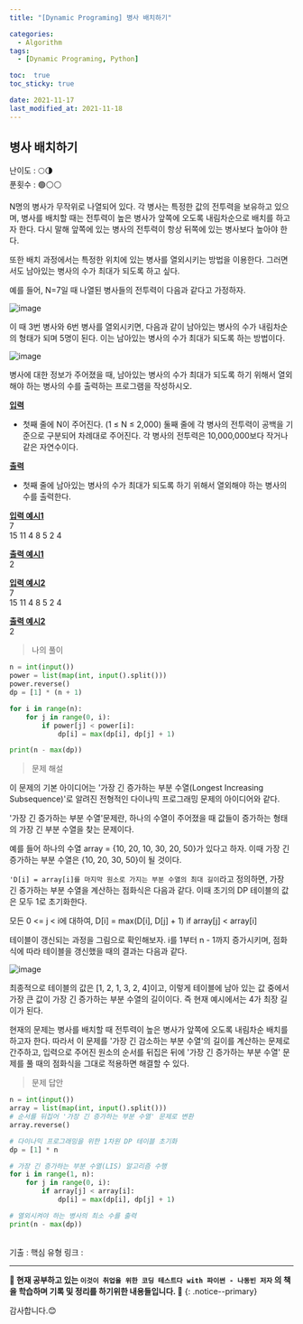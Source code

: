 ```yaml
---
title: "[Dynamic Programing] 병사 배치하기"

categories:
  - Algorithm
tags:
  - [Dynamic Programing, Python]

toc:  true
toc_sticky: true

date: 2021-11-17
last_modified_at: 2021-11-18
---
```


## 병사 배치하기

난이도 : 🌕🌗  
푼횟수 : 🟢⚪⚪  

N명의 병사가 무작위로 나열되어 있다. 각 병사는 특정한 값의 전투력을 보유하고 있으며, 병사를 배치할 때는 전투력이 높은 병사가 앞쪽에 오도록 내림차순으로 배치를 하고자 한다. 다시 말해 앞쪽에 있는 병사의 전투력이 항상 뒤쪽에 있는 병사보다 높아야 한다.  

또한 배치 과정에서는 특정한 위치에 있는 병사를 열외시키는 방법을 이용한다. 그러면서도 남아있는 병사의 수가 최대가 되도록 하고 싶다.  

예를 들어, N=7일 때 나열된 병사들의 전투력이 다음과 같다고 가정하자.  

![image](https://user-images.githubusercontent.com/37467408/142156409-659096ae-25e5-4d7d-bdfa-be68ead11710.png)  

이 때 3번 병사와 6번 병사를 열외시키면, 다음과 같이 남아있는 병사의 수가 내림차순의 형태가 되며 5명이 된다. 이는 남아있는 병사의 수가 최대가 되도록 하는 방법이다.  

![image](https://user-images.githubusercontent.com/37467408/142156510-7d6115f4-4d57-406e-bbf3-cfdf2ced4e59.png)  

병사에 대한 정보가 주어졌을 때, 남아있는 병사의 수가 최대가 되도록 하기 위해서 열외해야 하는 병사의 수를 출력하는 프로그램을 작성하시오.  

**<u>입력</u>**  
- 첫째 줄에 N이 주어진다. (1 ≤ N ≤ 2,000) 둘째 줄에 각 병사의 전투력이 공백을 기준으로 구분되어 차례대로 주어진다. 각 병사의 전투력은 10,000,000보다 작거나 같은 자연수이다.  

**<u>출력</u>**  
- 첫째 줄에 남아있는 병사의 수가 최대가 되도록 하기 위해서 열외해야 하는 병사의 수를 출력한다.  

**<u>입력 예시1</u>**  
7  
15 11 4 8 5 2 4  

**<u>출력 예시1</u>**  
2  

**<u>입력 예시2</u>**  
7  
15 11 4 8 5 2 4  

**<u>출력 예시2</u>**  
2  

> 나의 풀이  

```python
n = int(input())
power = list(map(int, input().split()))
power.reverse()
dp = [1] * (n + 1)

for i in range(n):
    for j in range(0, i):
        if power[j] < power[i]:
            dp[i] = max(dp[i], dp[j] + 1)

print(n - max(dp))
```

> 문제 해설  

이 문제의 기본 아이디어는 '가장 긴 증가하는 부분 수열(Longest Increasing Subsequence)'로 알려진 전형적인 다이나믹 프로그래밍 문제의 아이디어와 같다.  

'가장 긴 증가하는 부분 수열'문제란, 하나의 수열이 주어졌을 때 값들이 증가하는 형태의 가장 긴 부분 수열을 찾는 문제이다.  

예를 들어 하나의 수열 array = {10, 20, 10, 30, 20, 50}가 있다고 하자. 이때 가장 긴 증가하는 부분 수열은 {10, 20, 30, 50}이 될 것이다.  

`'D[i] = array[i]를 마지막 원소로 가지는 부분 수열의 최대 길이`라고 정의하면, 가장 긴 증가하는 부분 수열을 계산하는 점화식은 다음과 같다. 이때 초기의 DP 테이블의 값은 모두 1로 초기화한다.  

모든 0 <= j < i에 대하여, D[i] = max(D[i], D[j] + 1) if array[j] < array[i]  

테이블이 갱신되는 과정을 그림으로 확인해보자. i를 1부터 n - 1까지 증가시키며, 점화식에 따라 테이블을 갱신했을 때의 결과는 다음과 같다.  

![image](https://user-images.githubusercontent.com/37467408/142331864-4930027e-4fcc-49ed-add6-16a3d5cc60e4.png)  

최종적으로 테이블의 값은 [1, 2, 1, 3, 2, 4]이고, 이렇게 테이블에 남아 있는 값 중에서 가장 큰 값이 가장 긴 증가하는 부분 수열의 길이이다. 즉 현재 예시에서는 4가 최장 길이가 된다.  

현재의 문제는 병사를 배치할 때 전투력이 높은 병사가 앞쪽에 오도록 내림차순 배치를 하고자 한다. 따라서 이 문제를 '가장 긴 감소하는 부분 수열'의 길이를 계산하는 문제로 간주하고, 입력으로 주어진 원소의 순서를 뒤집은 뒤에 '가장 긴 증가하는 부분 수열' 문제를 풀 때의 점화식을 그대로 적용하면 해결할 수 있다.  

> 문제 답안  

```python
n = int(input())
array = list(map(int, input().split()))
# 순서를 뒤집어 '가장 긴 증가하는 부분 수열' 문제로 변환
array.reverse()

# 다이나믹 프로그래밍을 위한 1차원 DP 테이블 초기화
dp = [1] * n

# 가장 긴 증가하는 부분 수열(LIS) 알고리즘 수행
for i in range(1, n):
    for j in range(0, i):
        if array[j] < array[i]:
            dp[i] = max(dp[i], dp[j] + 1)

# 열외시켜야 하는 병사의 최소 수를 출력
print(n - max(dp))
```

<br>
기출 : 핵심 유형  
링크 : <https://www.acmicpc.net/problem/18353>  

---
**🐢 현재 공부하고 있는 `이것이 취업을 위한 코딩 테스트다 with 파이썬 - 나동빈 저자` 의 책을 학습하며 기록 및 정리를 하기위한 내용들입니다. 🐢**
{: .notice--primary}

감사합니다.😊

